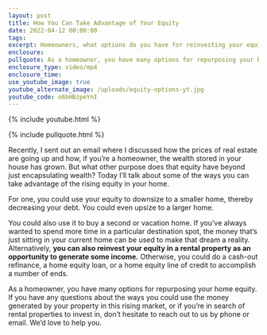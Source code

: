 ```yaml
---
layout: post
title: How You Can Take Advantage of Your Equity
date: 2022-04-12 00:00:00
tags:
excerpt: Homeowners, what options do you have for reinvesting your equity?
enclosure:
pullquote: As a homeowner, you have many options for repurposing your home equity.
enclosure_type: video/mp4
enclosure_time:
use_youtube_image: true
youtube_alternate_image: /uploads/equity-options-yt.jpg
youtube_code: o6bHBzpeYnI
---
```

{% include youtube.html %}

{% include pullquote.html %}

Recently, I sent out an email where I discussed how the prices of real estate are going up and how, if you’re a homeowner, the wealth stored in your house has grown. But what other purpose does that equity have beyond just encapsulating wealth? Today I’ll talk about some of the ways you can take advantage of the rising equity in your home.

For one, you could use your equity to downsize to a smaller home, thereby decreasing your debt. You could even upsize to a larger home.&nbsp;

You could also use it to buy a second or vacation home. If you’ve always wanted to spend more time in a particular destination spot, the money that’s just sitting in your current home can be used to make that dream a reality. Alternatively, **you can also reinvest your equity in a rental property as an opportunity to generate some income.** Otherwise, you could do a cash-out refinance, a home equity loan, or a home equity line of credit to accomplish a number of ends.&nbsp;

As a homeowner, you have many options for repurposing your home equity. If you have any questions about the ways you could use the money generated by your property in this rising market, or if you’re in search of rental properties to invest in, don’t hesitate to reach out to us by phone or email. We’d love to help you.
